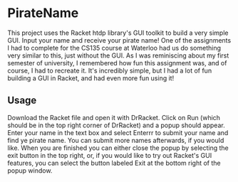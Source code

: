 # PirateName
This project uses the Racket htdp library's GUI toolkit to build a very simple GUI. Input your name and receive your pirate name! One of the assignments I had to complete for the CS135 course at Waterloo had us do something very similar to this, just without the GUI. As I was reminiscing about my first semester of university, I remembered how fun this assignment was, and of course, I had to recreate it. It's incredibly simple, but I had a lot of fun building a GUI in Racket, and had even more fun using it!

## Usage
Download the Racket file and open it with DrRacket. Click on Run (which should be in the top right corner of DrRacket) and a popup should appear. Enter your name in the text box and select Enterrr to submit your name and find ye pirate name. You can submit more names afterwards, if you would like. When you are finished you can either close the popup by selecting the exit button in the top right, or, if you would like to try out Racket's GUI features, you can select the button labeled Exit at the bottom right of the popup window. 


